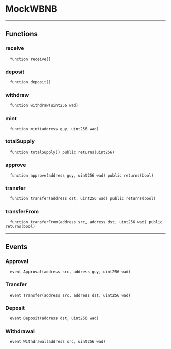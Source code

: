 # MockWBNB




___

## Functions

### receive

```solidity
  function receive()
```




### deposit

```solidity
  function deposit()
```




### withdraw

```solidity
  function withdraw(uint256 wad)
```




### mint

```solidity
  function mint(address guy, uint256 wad)
```




### totalSupply

```solidity
  function totalSupply() public returns(uint256)
```




### approve

```solidity
  function approve(address guy, uint256 wad) public returns(bool)
```




### transfer

```solidity
  function transfer(address dst, uint256 wad) public returns(bool)
```




### transferFrom

```solidity
  function transferFrom(address src, address dst, uint256 wad) public returns(bool)
```





___

## Events

### Approval

```solidity
  event Approval(address src, address guy, uint256 wad)
```


### Transfer

```solidity
  event Transfer(address src, address dst, uint256 wad)
```


### Deposit

```solidity
  event Deposit(address dst, uint256 wad)
```


### Withdrawal

```solidity
  event Withdrawal(address src, uint256 wad)
```


